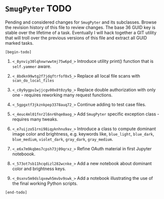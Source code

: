 `SmugPyter` TODO
================

Pending and considered changes for `SmugPyter` and its subclasses. 
Browse the revision history of this file to review changes. The
base 36 GUID key is stable over the lifetime of a task. Eventually
I will hack together a GIT utility that will troll over the previous
versions of this file and extract all GUID marked tasks. 

`[begin-todo]`

1. `<_8ynviy30lqhxwrwwtmj75w6pd_>` Introduce utility print() function that is `self.yammer` aware.

2. `<_8bdkn99wtg2f7jdqftrfof0x5_>` Replace all local file scans with `scan_do_local_files`

3. `<_c8y9ygpu1wjjcgv00x8t0zy9p_>` Replace double authorization with only one - requires reworking many request functions.

4. `<_5gpgxtf3jkznkpep3378auq72_>` Continue adding to test case files.

5. `<_4euc4ml01fnr2l6nr6hqe0aog_>` Add `SmugPyter` specific exception class - requires many tweaks.

6. `<_e7uijzo51rni98iqyknhnu9av_>` Introduce a class to compute dominant image color and brightness, e.g. keywords
   like, `blue_light`, `blue_dark`, `blue_medium`, `violet_dark`, `gray_dark`, `gray_medium`.

7. `<_e6x7m9kqbms7cpsh73j09qrxz_>` Refine OAuth material in first Jupyter noteboook.

8. `<_573ot7sb11hcqdizl282wcnke_>` Add a new notebook about dominant color and brightness keys.

9. `<_0sxnv5m9dslqxewh5mvbv9swk_>` Add a notebook illustrating the use of the final working Python scripts.

`[end-todo]`